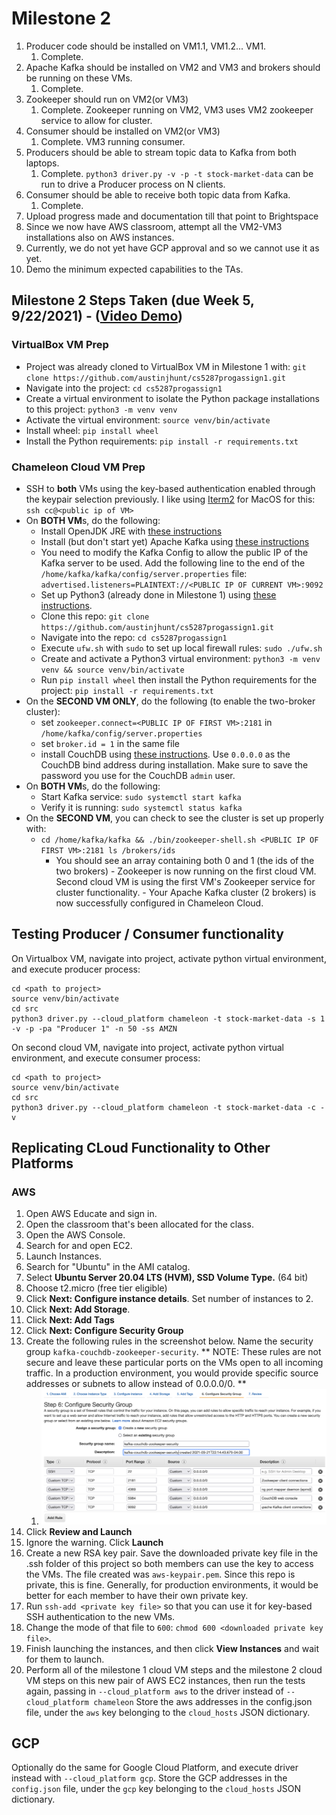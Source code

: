 # Milestone 2
1. Producer code should be installed on VM1.1, VM1.2... VM1.
   1. Complete.
2. Apache Kafka should be installed on VM2 and VM3 and brokers should be running on these VMs.
   1. Complete.
3. Zookeeper should run on VM2(or VM3)
   1. Complete. Zookeeper running on VM2, VM3 uses VM2 zookeeper service to allow for cluster.
4. Consumer should be installed on VM2(or VM3)
   1. Complete. VM3 running consumer.
5. Producers should be able to stream topic data to Kafka from both laptops.
   1. Complete. `python3 driver.py -v -p -t stock-market-data` can be run to drive a Producer process on N clients.
6. Consumer should be able to receive both topic data from Kafka.
   1. Complete.
7. Upload progress made and documentation till that point to Brightspace
8. Since we now have AWS classroom, attempt all the VM2-VM3 installations also on AWS instances.
9.  Currently, we do not yet have GCP approval and so we cannot use it as yet.
10. Demo the minimum expected capabilities to the TAs.


## Milestone 2 Steps Taken (due Week 5, 9/22/2021) - ([Video Demo](https://www.youtube.com/watch?v=TflXLZmG7cA))
### VirtualBox VM Prep
  - Project was already cloned to VirtualBox VM in Milestone 1 with: `git clone https://github.com/austinjhunt/cs5287progassign1.git`
  - Navigate into the project: `cd cs5287progassign1`
  - Create a virtual environment to isolate the Python package installations to this project: `python3 -m venv venv`
  - Activate the virtual environment: `source venv/bin/activate`
  - Install wheel: `pip install wheel`
  - Install the Python requirements: `pip install -r requirements.txt`
### Chameleon Cloud VM Prep
   - SSH to **both** VMs using the key-based authentication enabled through the keypair selection previously. I like using [Iterm2](https://iterm2.com/downloads/stable/latest) for MacOS for this: `ssh cc@<public ip of VM>`
   - On **BOTH VM**s, do the following:
     - Install OpenJDK JRE with [these instructions](https://ubuntu.com/tutorials/install-jre#2-installing-openjdk-jre)
     - Install (but don't start yet) Apache Kafka using [these instructions](https://www.digitalocean.com/community/tutorials/how-to-install-apache-kafka-on-ubuntu-20-04)
     - You need to modify the Kafka Config to allow the public IP of the Kafka server to be used. Add the following line to the end of the `/home/kafka/kafka/config/server.properties` file: `advertised.listeners=PLAINTEXT://<PUBLIC IP OF CURRENT VM>:9092`
     - Set up Python3 (already done in Milestone 1) using [these instructions](https://www.digitalocean.com/community/tutorials/how-to-install-python-3-and-set-up-a-programming-environment-on-an-ubuntu-20-04-server).
     - Clone this repo: `git clone https://github.com/austinjhunt/cs5287progassign1.git`
     - Navigate into the repo: `cd cs5287progassign1`
     - Execute `ufw.sh` with `sudo` to set up local firewall rules: `sudo ./ufw.sh`
     - Create and activate a Python3 virtual environment: `python3 -m venv venv && source venv/bin/activate`
     - Run `pip install wheel` then install the Python requirements for the project: `pip install -r requirements.txt`
   - On the **SECOND VM ONLY**, do the following (to enable the two-broker cluster):
     - set `zookeeper.connect=<PUBLIC IP OF FIRST VM>:2181` in `/home/kafka/config/server.properties`
     - set `broker.id = 1` in the same file
     - install CouchDB using [these instructions](https://docs.couchdb.org/en/main/install/unix.html#enabling-the-apache-couchdb-package-repository). Use `0.0.0.0` as the CouchDB bind address during installation. Make sure to save the password you use for the CouchDB `admin` user.
   - On **BOTH VM**s, do the following:
     - Start Kafka service: `sudo systemctl start kafka`
     - Verify it is running: `sudo systemctl status kafka`
   - On the **SECOND VM**, you can check to see the cluster is set up properly with:
     - ```cd /home/kafka/kafka && ./bin/zookeeper-shell.sh <PUBLIC IP OF FIRST VM>:2181 ls /brokers/ids```
       - You should see an array containing both 0 and 1 (the ids of the two brokers)
    - Zookeeper is now running on the first cloud VM. Second cloud VM is using the first VM's Zookeeper service for cluster functionality.
    - Your Apache Kafka cluster (2 brokers) is now successfully configured in Chameleon Cloud.

## Testing Producer / Consumer functionality
On Virtualbox VM, navigate into project, activate python virtual environment, and execute producer process:
```
cd <path to project>
source venv/bin/activate
cd src
python3 driver.py --cloud_platform chameleon -t stock-market-data -s 1 -v -p -pa "Producer 1" -n 50 -ss AMZN
```
On second cloud VM, navigate into project, activate python virtual environment, and execute consumer process:
```
cd <path to project>
source venv/bin/activate
cd src
python3 driver.py --cloud_platform chameleon -t stock-market-data -c -v
```

## Replicating CLoud Functionality to Other Platforms
### AWS
1. Open AWS Educate and sign in.
2. Open the classroom that's been allocated for the class.
3. Open the AWS Console.
4. Search for and open EC2.
5. Launch Instances.
6. Search for "Ubuntu" in the AMI catalog.
7. Select **Ubuntu Server 20.04 LTS (HVM), SSD Volume Type.** (64 bit)
8. Choose t2.micro (free tier eligible)
9. Click **Next: Configure instance details**. Set number of instances to 2.
10. Click **Next: Add Storage**.
11. Click **Next: Add Tags**
12. Click **Next: Configure Security Group**
13. Create the following rules in the screenshot below. Name the security group `kafka-couchdb-zookeeper-security`. ** NOTE: These rules are not secure and leave these particular ports on the VMs open to all incoming traffic. In a production environment, you would provide specific source addresses or subnets to allow instead of 0.0.0.0/0. **
    1.  ![security group](../img/aws_security_group.png)
14. Click **Review and Launch**
15. Ignore the warning. Click **Launch**
16. Create a new RSA key pair. Save the downloaded private key file in the .ssh folder of this project so both members can use the key to access the VMs. The file created was `aws-keypair.pem`. Since this repo is private, this is fine. Generally, for production environments, it would be better for each member to have their own private key.
17. Run `ssh-add <private key file>` so that you can use it for key-based SSH authentication to the new VMs.
18. Change the mode of that file to `600`: `chmod 600 <downloaded private key file>`.
19. Finish launching the instances, and then click **View Instances** and wait for them to launch.
20. Perform all of the milestone 1 cloud VM steps and the milestone 2 cloud VM steps on this new pair of AWS EC2 instances, then run the tests again, passing in `--cloud_platform aws` to the driver instead of `--cloud_platform chameleon`
Store the aws addresses in the config.json file, under the `aws` key belonging to the `cloud_hosts` JSON dictionary.
## GCP
Optionally do the same for Google Cloud Platform, and execute driver instead with `--cloud_platform gcp`. Store the GCP addresses in the `config.json` file, under the `gcp` key belonging to the `cloud_hosts` JSON dictionary.